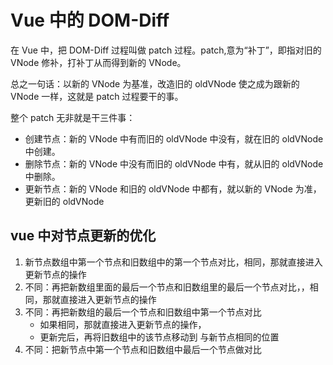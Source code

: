 # Vue 中的 DOM-Diff

在 Vue 中，把 DOM-Diff 过程叫做 patch 过程。patch,意为“补丁”，即指对旧的 VNode 修补，打补丁从而得到新的 VNode。

总之一句话：以新的 VNode 为基准，改造旧的 oldVNode 使之成为跟新的 VNode 一样，这就是 patch 过程要干的事。

整个 patch 无非就是干三件事：

- 创建节点：新的 VNode 中有而旧的 oldVNode 中没有，就在旧的 oldVNode 中创建。
- 删除节点：新的 VNode 中没有而旧的 oldVNode 中有，就从旧的 oldVNode 中删除。
- 更新节点：新的 VNode 和旧的 oldVNode 中都有，就以新的 VNode 为准，更新旧的 oldVNode

## vue 中对节点更新的优化

1. 新节点数组中第一个节点和旧数组中的第一个节点对比，相同，那就直接进入更新节点的操作
2. 不同：再把新数组里面的最后一个节点和旧数组里的最后一个节点对比，，相同，那就直接进入更新节点的操作
3. 不同：再把新数组的最后一个节点和旧数组中第一个节点对比
   - 如果相同，那就直接进入更新节点的操作，
   - 更新完后，再将旧数组中的该节点移动到 与新节点相同的位置
4. 不同：把新节点中第一个节点和旧数组中最后一个节点做对比
